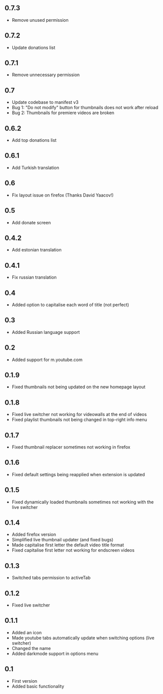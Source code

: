 ## 0.7.3
- Remove unused permission

## 0.7.2
- Update donations list

## 0.7.1
- Remove unnecessary permission

## 0.7
- Update codebase to manifest v3
- Bug 1: "Do not modify" button for thumbnails does not work after reload
- Bug 2: Thumbnails for premiere videos are broken

## 0.6.2
- Add top donations list

## 0.6.1
- Add Turkish translation

## 0.6
- Fix layout issue on firefox (Thanks David Yaacov!)

## 0.5
- Add donate screen

## 0.4.2
- Add estonian translation

## 0.4.1
- Fix russian translation

## 0.4
- Added option to capitalise each word of title (not perfect)

## 0.3
- Added Russian language support

## 0.2
- Added support for m.youtube.com

## 0.1.9
- Fixed thumbnails not being updated on the new homepage layout

## 0.1.8
- Fixed live switcher not working for videowalls at the end of videos
- Fixed playlist thumbnails not being changed in top-right info menu

## 0.1.7
- Fixed thumbnail replacer sometimes not working in firefox

## 0.1.6
- Fixed default settings being reapplied when extension is updated

## 0.1.5
- Fixed dynamically loaded thumbnails sometimes not working with the live switcher

## 0.1.4
- Added firefox version
- Simplified live thumbnail updater (and fixed bugs)
- Made capitalise first letter the default video title format
- Fixed capitalise first letter not working for endscreen videos

## 0.1.3
- Switched tabs permission to activeTab

## 0.1.2
- Fixed live switcher

## 0.1.1
- Added an icon
- Made youtube tabs automatically update when switching options (live switcher)
- Changed the name
- Added darkmode support in options menu

## 0.1
- First version
- Added basic functionality
